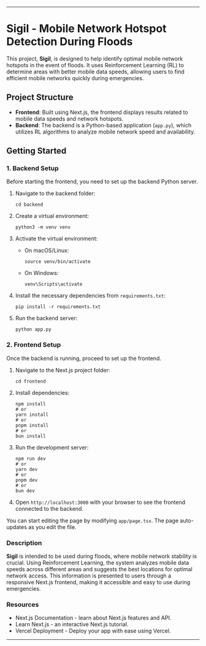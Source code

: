 
---

# Sigil - Mobile Network Hotspot Detection During Floods

This project, **Sigil**, is designed to help identify optimal mobile network hotspots in the event of floods. It uses Reinforcement Learning (RL) to determine areas with better mobile data speeds, allowing users to find efficient mobile networks quickly during emergencies.

## Project Structure

- **Frontend**: Built using Next.js, the frontend displays results related to mobile data speeds and network hotspots.
- **Backend**: The backend is a Python-based application (`app.py`), which utilizes RL algorithms to analyze mobile network speed and availability.

## Getting Started

### 1. Backend Setup

Before starting the frontend, you need to set up the backend Python server.

1. Navigate to the backend folder:

   ```
   cd backend
   ```

2. Create a virtual environment:

   ```
   python3 -m venv venv
   ```

3. Activate the virtual environment:

   - On macOS/Linux:
     ```
     source venv/bin/activate
     ```
   - On Windows:
     ```
     venv\Scripts\activate
     ```

4. Install the necessary dependencies from `requirements.txt`:

   ```
   pip install -r requirements.txt
   ```

5. Run the backend server:

   ```
   python app.py
   ```

### 2. Frontend Setup

Once the backend is running, proceed to set up the frontend.

1. Navigate to the Next.js project folder:

   ```
   cd frontend
   ```

2. Install dependencies:

   ```
   npm install
   # or
   yarn install
   # or
   pnpm install
   # or
   bun install
   ```

3. Run the development server:

   ```
   npm run dev
   # or
   yarn dev
   # or
   pnpm dev
   # or
   bun dev
   ```

4. Open `http://localhost:3000` with your browser to see the frontend connected to the backend.

You can start editing the page by modifying `app/page.tsx`. The page auto-updates as you edit the file.

### Description

**Sigil** is intended to be used during floods, where mobile network stability is crucial. Using Reinforcement Learning, the system analyzes mobile data speeds across different areas and suggests the best locations for optimal network access. This information is presented to users through a responsive Next.js frontend, making it accessible and easy to use during emergencies.

### Resources

- Next.js Documentation - learn about Next.js features and API.
- Learn Next.js - an interactive Next.js tutorial.
- Vercel Deployment - Deploy your app with ease using Vercel.

---
